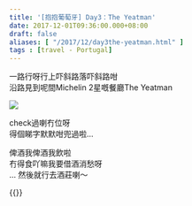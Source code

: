 ```yaml
---
title: '[抱抱葡萄牙] Day3：The Yeatman'
date: 2017-12-01T09:36:00.000+08:00
draft: false
aliases: [ "/2017/12/day3the-yeatman.html" ]
tags : [travel - Portugal]
---
```


一路行呀行上吓斜路落吓斜路咁  
沿路見到呢間Michelin 2星嘅餐廳The Yeatman  

![](/images/portugal3c.jpg)

check過喇冇位呀  
得個睇字默默咁兜過啦...  
  
俾酒我俾酒我飲啦  
冇得食吖嘛我要借酒消愁呀  
... 然後就行去酒莊喇～  
  
  

{{<portugal>}}  
